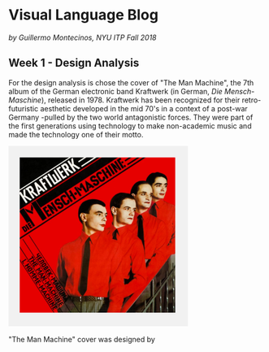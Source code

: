 # Visual Language Blog
*by Guillermo Montecinos, NYU ITP Fall 2018*

## Week 1 - Design Analysis
For the design analysis is chose the cover of "The Man Machine", the 7th album of the German electronic band Kraftwerk (in German, *Die Mensch-Maschine*), released in 1978. Kraftwerk has been recognized for their retro-futuristic aesthetic developed in the mid 70's in a context of a post-war Germany -pulled by the two world antagonistic forces. They were part of the first generations using technology to make non-academic music and made the technology one of their motto.

<!-- ![](https://github.com/guillemontecinos/itp_fall_2018_visual_language/blob/master/week_1/kraftwerk_man_machine.jpg) -->
<img src="https://github.com/guillemontecinos/itp_fall_2018_visual_language/blob/master/week_1/kraftwerk_man_machine.jpg" width="70%">

"The Man Machine" cover was designed by
